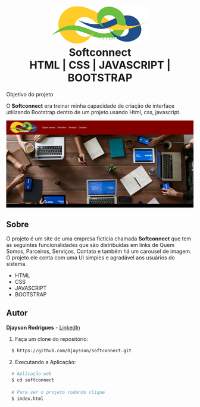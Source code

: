 <h1 align="center">
    <img alt="Logo Codev" src="./img/logoGlobal.png" height="100px" />
    <br>Softconnect<br/>
    HTML | CSS | JAVASCRIPT | BOOTSTRAP
</h1


## Objetivo do projeto 

O **Softconnect** era treinar minha capacidade de criação de interface utilizando Bootstrap dentro de um projeto usando Html, css, javascript.

<p align="center">

  <img alt="design do projeto" width="650px" src="https://github.com/Djaysson/website-homePage/blob/master/img/projeto.png" />
<p>

## Sobre
O projeto é um site de uma empresa fictícia chamada **Softconnect** que tem as seguintes funcionalidades que são distribuídas em links de Quem Somos, Parceiros, Serviços, Contato e também há um carousel de imagem. O projeto ele conta com uma UI simples e agradável aos usuários do sistema.


<ul>
<li>HTML</li>
<li>CSS</li>
<li>JAVASCRIPT</li>
<li>BOOTSTRAP</li>
</ul>

## Autor
**Djayson Rodrigues** - [LinkedIn](https://br.linkedin.com/in/djaysonrodrigues)

 
1. Faça um clone do repositório:

```sh
  $ https://github.com/Djaysson/softconnect.git
```
2. Executando a Aplicação:

```sh
  # Aplicação web
  $ cd softconnect

  # Para ver o projeto rodando clique
  $ index.html
```
